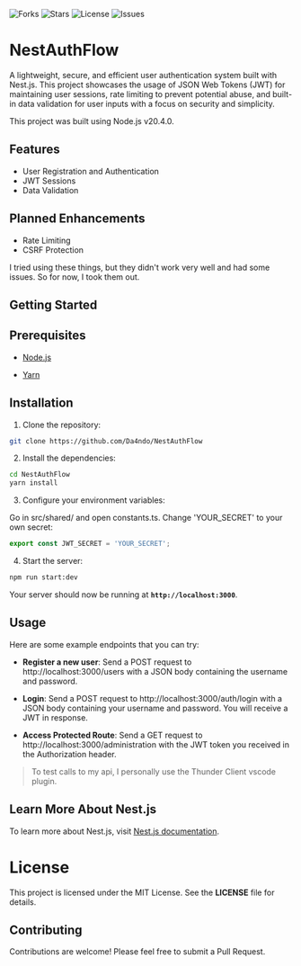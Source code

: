 ![Forks](https://img.shields.io/github/forks/Da4ndo/NestAuthFlow?label=Forks&color=lime&logo=githubactions&logoColor=lime)
![Stars](https://img.shields.io/github/stars/Da4ndo/NestAuthFlow?label=Stars&color=yellow&logo=reverbnation&logoColor=yellow)
![License](https://img.shields.io/github/license/Da4ndo/NestAuthFlow?label=License&color=808080&logo=gitbook&logoColor=808080)
![Issues](https://img.shields.io/github/issues/Da4ndo/NestAuthFlow?label=Issues&color=red&logo=ifixit&logoColor=red)

# NestAuthFlow

A lightweight, secure, and efficient user authentication system built with Nest.js. This project showcases the usage of JSON Web Tokens (JWT) for maintaining user sessions, rate limiting to prevent potential abuse, and built-in data validation for user inputs with a focus on security and simplicity.

This project was built using Node.js v20.4.0.

## Features

- User Registration and Authentication
- JWT Sessions
- Data Validation

## Planned Enhancements

- Rate Limiting
- CSRF Protection

I tried using these things, but they didn't work very well and had some issues. So for now, I took them out.

## Getting Started

## Prerequisites

- [Node.js](https://nodejs.org/en)

- [Yarn](https://classic.yarnpkg.com/en/docs/install#debian-stable)

## Installation

1. Clone the repository:

```bash
git clone https://github.com/Da4ndo/NestAuthFlow
```

2. Install the dependencies:

```bash
cd NestAuthFlow
yarn install
```

3. Configure your environment variables:

Go in src/shared/ and open constants.ts. Change 'YOUR_SECRET' to your own secret:

```ts
export const JWT_SECRET = 'YOUR_SECRET';
```

4. Start the server:

```bash
npm run start:dev
```

Your server should now be running at **`http://localhost:3000`**.

## Usage

Here are some example endpoints that you can try:

- **Register a new user**: Send a POST request to http://localhost:3000/users with a JSON body containing the username and password.

- **Login**: Send a POST request to http://localhost:3000/auth/login with a JSON body containing your username and password. You will receive a JWT in response.

- **Access Protected Route**: Send a GET request to http://localhost:3000/administration with the JWT token you received in the Authorization header.

> To test calls to my api, I personally use the Thunder Client vscode plugin.

## Learn More About Nest.js

To learn more about Nest.js, visit [Nest.js documentation](https://docs.nestjs.com/).

# License

This project is licensed under the MIT License. See the **LICENSE** file for details.

## Contributing

Contributions are welcome! Please feel free to submit a Pull Request.
